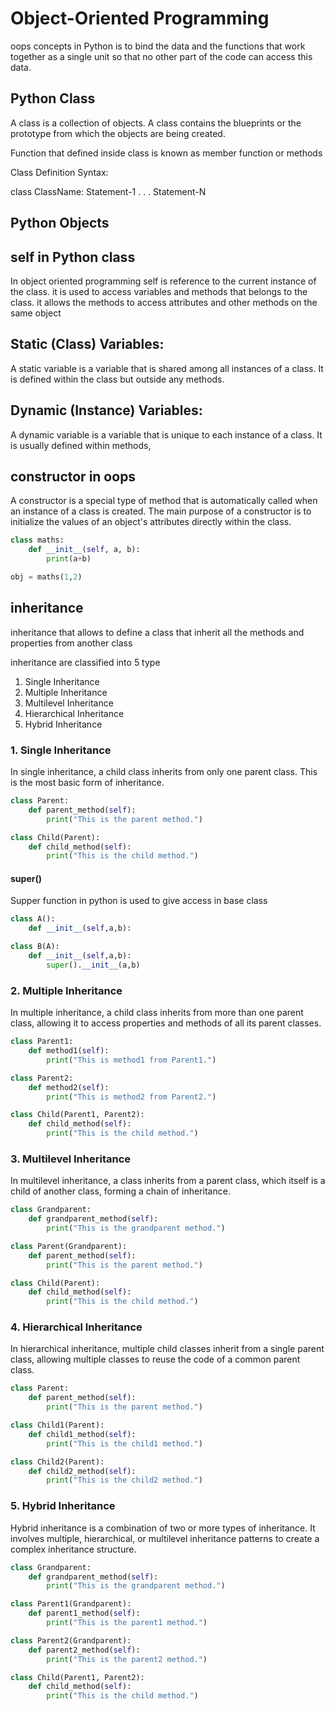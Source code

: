 # Object-Oriented Programming
oops concepts in Python is to bind the data and the functions that work together as a single unit so that no other part of the code can access this data.
## Python Class
A class is a collection of objects. A class contains the blueprints or the prototype from which the objects are being created.

Function that defined inside class is known as member function or methods

Class Definition Syntax:

class ClassName:
    Statement-1
   .
   .
   .
    Statement-N

## Python Objects

## self in Python class

In object oriented programming self is reference to the current instance of the class. it is used to access variables and methods that belongs to the class. it allows the methods to access attributes and other methods on the same object

## Static (Class) Variables:
 A static variable is a variable that is shared among all instances of a class. It is defined within the class but outside any methods.

## Dynamic (Instance) Variables:
A dynamic variable is a variable that is unique to each instance of a class. It is usually defined within methods,

## constructor in oops
A constructor is a special type of method that is automatically called when an instance of a class is created. The main purpose of a constructor is to initialize the values of an object's attributes directly within the class.
```python
class maths:
    def __init__(self, a, b):
        print(a+b)

obj = maths(1,2)
```
## inheritance

inheritance that allows to define a class that inherit all the methods and properties from another class

inheritance are classified into 5 type
   1) Single Inheritance
   2) Multiple Inheritance
   3) Multilevel Inheritance
   4) Hierarchical Inheritance
   5) Hybrid Inheritance

### 1. Single Inheritance
In single inheritance, a child class inherits from only one parent class. This is the most basic form of inheritance.

```python
class Parent:
    def parent_method(self):
        print("This is the parent method.")

class Child(Parent):
    def child_method(self):
        print("This is the child method.")
```
#### super()
 Supper function in python is used to give access in base class
```python
class A():
    def __init__(self,a,b):

class B(A):
    def __init__(self,a,b):
        super().__init__(a,b)
```
### 2. Multiple Inheritance
In multiple inheritance, a child class inherits from more than one parent class, allowing it to access properties and methods of all its parent classes.

```python
class Parent1:
    def method1(self):
        print("This is method1 from Parent1.")

class Parent2:
    def method2(self):
        print("This is method2 from Parent2.")

class Child(Parent1, Parent2):
    def child_method(self):
        print("This is the child method.")
```
### 3. Multilevel Inheritance
In multilevel inheritance, a class inherits from a parent class, which itself is a child of another class, forming a chain of inheritance.

```python
class Grandparent:
    def grandparent_method(self):
        print("This is the grandparent method.")

class Parent(Grandparent):
    def parent_method(self):
        print("This is the parent method.")

class Child(Parent):
    def child_method(self):
        print("This is the child method.")
```
### 4. Hierarchical Inheritance
In hierarchical inheritance, multiple child classes inherit from a single parent class, allowing multiple classes to reuse the code of a common parent class.


```python
class Parent:
    def parent_method(self):
        print("This is the parent method.")

class Child1(Parent):
    def child1_method(self):
        print("This is the child1 method.")

class Child2(Parent):
    def child2_method(self):
        print("This is the child2 method.")
```
### 5. Hybrid Inheritance
Hybrid inheritance is a combination of two or more types of inheritance. It involves multiple, hierarchical, or multilevel inheritance patterns to create a complex inheritance structure.

```python
class Grandparent:
    def grandparent_method(self):
        print("This is the grandparent method.")

class Parent1(Grandparent):
    def parent1_method(self):
        print("This is the parent1 method.")

class Parent2(Grandparent):
    def parent2_method(self):
        print("This is the parent2 method.")

class Child(Parent1, Parent2):
    def child_method(self):
        print("This is the child method.")
```


